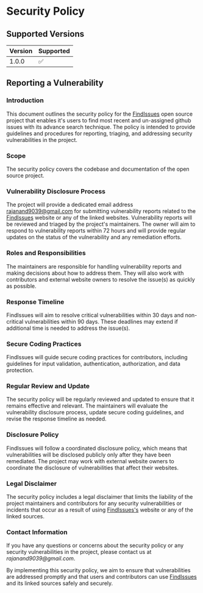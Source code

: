 # Security Policy

## Supported Versions

| Version | Supported          |
| ------- | ------------------ |
| 1.0.0   | :white_check_mark: |

## Reporting a Vulnerability

### Introduction

This document outlines the security policy for the [FindIssues](https://findissues.vercel.app/) open source project that enables it's users to find most recent and un-assigned github issues with its advance search technique. The policy is intended to provide guidelines and procedures for reporting, triaging, and addressing security vulnerabilities in the project.

### Scope

The security policy covers the codebase and documentation of the open source project.

### Vulnerability Disclosure Process

The project will provide a dedicated email address [rajanand9039@gmail.com](rajanand9039@gmail.com) for submitting vulnerability reports related to the [FindIssues](https://findissues.vercel.app/) website or any of the linked websites. Vulnerability reports will be reviewed and triaged by the project's maintainers. The owner will aim to respond to vulnerability reports within 72 hours and will provide regular updates on the status of the vulnerability and any remediation efforts.

### Roles and Responsibilities

The maintainers are responsible for handling vulnerability reports and making decisions about how to address them. They will also work with contributors and external website owners to resolve the issue(s) as quickly as possible.

### Response Timeline

FindIssues will aim to resolve critical vulnerabilities within 30 days and non-critical vulnerabilities within 90 days. These deadlines may extend if additional time is needed to address the issue(s).

### Secure Coding Practices

FindIssues will guide secure coding practices for contributors, including guidelines for input validation, authentication, authorization, and data protection.

### Regular Review and Update

The security policy will be regularly reviewed and updated to ensure that it remains effective and relevant. The maintainers will evaluate the vulnerability disclosure process, update secure coding guidelines, and revise the response timeline as needed.

### Disclosure Policy

FindIssues will follow a coordinated disclosure policy, which means that vulnerabilities will be disclosed publicly only after they have been remediated. The project may work with external website owners to coordinate the disclosure of vulnerabilities that affect their websites.

### Legal Disclaimer

The security policy includes a legal disclaimer that limits the liability of the project maintainers and contributors for any security vulnerabilities or incidents that occur as a result of using [FindIssues's](https://findissues.vercel.app/) website or any of the linked sources.

### Contact Information

If you have any questions or concerns about the security policy or any security vulnerabilities in the project, please contact us at _rajanand9039@gmail.com_.

By implementing this security policy, we aim to ensure that vulnerabilities are addressed promptly and that users and contributors can use [FindIssues](https://findissues.vercel.app/) and its linked sources safely and securely.